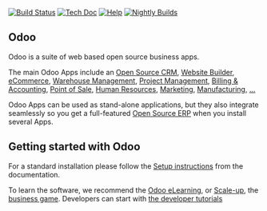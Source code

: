 [![Build Status](http://runbot.modcom.ca/runbot/badge/flat/1/master.svg)](http://runbot.modcom.ca/runbot)
[![Tech Doc](http://img.shields.io/badge/master-docs-875A7B.svg?style=flat&colorA=8F8F8F)](http://www.modcom.ca/documentation/master)
[![Help](http://img.shields.io/badge/master-help-875A7B.svg?style=flat&colorA=8F8F8F)](https://www.modcom.ca/forum/help-1)
[![Nightly Builds](http://img.shields.io/badge/master-nightly-875A7B.svg?style=flat&colorA=8F8F8F)](http://nightly.modcom.ca/)

Odoo
----

Odoo is a suite of web based open source business apps.

The main Odoo Apps include an <a href="https://www.modcom.ca/page/crm">Open Source CRM</a>,
<a href="https://www.modcom.ca/page/website-builder">Website Builder</a>,
<a href="https://www.modcom.ca/page/e-commerce">eCommerce</a>,
<a href="https://www.modcom.ca/page/warehouse">Warehouse Management</a>,
<a href="https://www.modcom.ca/page/project-management">Project Management</a>,
<a href="https://www.modcom.ca/page/accounting">Billing &amp; Accounting</a>,
<a href="https://www.modcom.ca/page/point-of-sale">Point of Sale</a>,
<a href="https://www.modcom.ca/page/employees">Human Resources</a>,
<a href="https://www.modcom.ca/page/lead-automation">Marketing</a>,
<a href="https://www.modcom.ca/page/manufacturing">Manufacturing</a>,
<a href="https://www.modcom.ca/#apps">...</a>

Odoo Apps can be used as stand-alone applications, but they also integrate seamlessly so you get
a full-featured <a href="https://www.modcom.ca">Open Source ERP</a> when you install several Apps.


Getting started with Odoo
-------------------------

For a standard installation please follow the <a href="https://www.modcom.ca/documentation/14.0/administration/install.html">Setup instructions</a>
from the documentation.

To learn the software, we recommend the <a href="https://www.modcom.ca/slides">Odoo eLearning</a>, or <a href="https://www.modcom.ca/page/scale-up-business-game">Scale-up</a>, the <a href="https://www.modcom.ca/page/scale-up-business-game">business game</a>. Developers can start with <a href="https://www.modcom.ca/documentation/14.0/developer/howtos.html">the developer tutorials</a>
